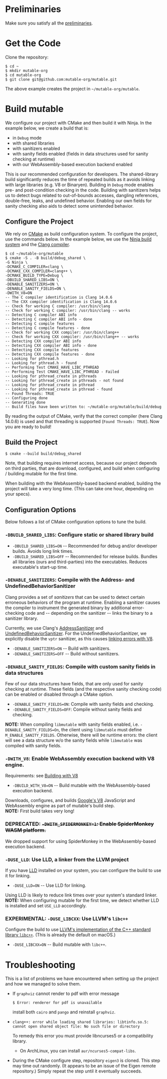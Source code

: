 # Preliminaries

Make sure you satisfy all the [preliminaries](preliminaries.md).

# Get the Code

Clone the repository:
```
$ cd ~
$ mkdir mutable-org
$ cd mutable-org
$ git clone git@github.com:mutable-org/mutable.git
```
The above example creates the project in `~/mutable-org/mutable`.

# Build mu*t*able

We configure our project with CMake and then build it with Ninja.
In the example below, we create a build that is:
- in `Debug` mode
- with shared libraries
- with sanitizers enabled
- with sanity fields enabled (fields in data structures used for sanity checking at runtime)
- with our WebAssembly-based execution backend enabled

This is our recommended configuration for developers.
The shared-library build significantly reduces the time of repeated builds as it avoids linking with large libraries (e.g. V8 or Binaryen).
Building in `Debug` mode enables pre- and post-condition checking in the code.
Building with sanitizers helps us to detect bugs related to out-of-bounds accesses, dangling references, double-free, leaks, and undefined behavior.
Enabling our own fields for sanity checking also aids to detect some unintended behavior.

## Configure the Project
We rely on [CMake](https://cmake.org/) as build configuration system.
To configure the project, use the commands below.
In the example below, we use the [Ninja build system](https://ninja-build.org/) and the [Clang compiler](https://clang.llvm.org/).
```plain
$ cd ~/mutable-org/mutable
$ cmake -S . -B build/debug_shared \
-G Ninja \
-DCMAKE_C_COMPILER=clang \
-DCMAKE_CXX_COMPILER=clang++ \
-DCMAKE_BUILD_TYPE=Debug \
-DBUILD_SHARED_LIBS=ON \
-DENABLE_SANITIZERS=ON \
-DENABLE_SANITY_FIELDS=ON \
-DWITH_V8=ON
-- The C compiler identification is Clang 14.0.6
-- The CXX compiler identification is Clang 14.0.6
-- Check for working C compiler: /usr/bin/clang
-- Check for working C compiler: /usr/bin/clang -- works
-- Detecting C compiler ABI info
-- Detecting C compiler ABI info - done
-- Detecting C compile features
-- Detecting C compile features - done
-- Check for working CXX compiler: /usr/bin/clang++
-- Check for working CXX compiler: /usr/bin/clang++ -- works
-- Detecting CXX compiler ABI info
-- Detecting CXX compiler ABI info - done
-- Detecting CXX compile features
-- Detecting CXX compile features - done
-- Looking for pthread.h
-- Looking for pthread.h - found
-- Performing Test CMAKE_HAVE_LIBC_PTHREAD
-- Performing Test CMAKE_HAVE_LIBC_PTHREAD - Failed
-- Looking for pthread_create in pthreads
-- Looking for pthread_create in pthreads - not found
-- Looking for pthread_create in pthread
-- Looking for pthread_create in pthread - found
-- Found Threads: TRUE
-- Configuring done
-- Generating done
-- Build files have been written to: ~/mutable-org/mutable/build/debug
```
By reading the output of CMake, verify that the correct compiler (here Clang 14.0.6) is used and that threading is supported (`Found Threads: TRUE`).
Now you are ready to build!

## Build the Project
```plain
$ cmake --build build/debug_shared
```

Note, that building requires internet access, because our project depends on third parties, that are download, configured, and build when configuring / building mu*t*able for the first time.

When building with the WebAssembly-based backend enabled, building the project will take a very long time.
(This can take one hour, depending on your specs).

## Configuration Options

Below follows a list of CMake configuration options to tune the build.

### `-DBUILD_SHARED_LIBS`: Configure static or shared library build

- `-DBUILD_SHARED_LIBS=ON` -- Recommended for debug and/or developer builds.  Avoids long link times.
- `-DBUILD_SHARED_LIBS=OFF` -- Recommended for release builds.  Bundles all libraries (ours and third-parties) into the
  executables.  Reduces executable's start-up time.

### `-DENABLE_SANITIZERS`: Compile with the Address- and UndefinedBehaviorSanitizer

Clang provides a set of *sanitizers* that can be used to detect certain erroneous behaviors of the program at runtime.
Enabling a sanitizer causes the compiler to instrument the generated binary by additional error-checking code and -- depending on the sanitizer -- links the binary to a sanitizer library.

Currently, we use Clang's [AddressSanitizer](https://clang.llvm.org/docs/AddressSanitizer.html) and [UndefinedBehaviorSanitizer](https://clang.llvm.org/docs/UndefinedBehaviorSanitizer.html).
For the UndefinedBehaviorSanitizer, we explicitly disable the `vptr` sanitizer, as this causes [linking errors with V8](https://groups.google.com/g/v8-users/c/MJztlKiWFUc/m/z3_V-SMvAwAJ).

- `-DENABLE_SANITIZERS=ON` -- Build with sanitizers.
- `-DENABLE_SANITIZERS=OFF` -- Build without sanitizers.

### `-DENABLE_SANITY_FIELDS`: Compile with custom sanity fields in data structures

Few of our data structures have fields, that are only used for sanity checking at runtime.
These fields (and the respective sanity checking code) can be enabled or disabled through a CMake option.

- `-DENABLE_SANITY_FIELDS=ON`: Compile with sanity fields and checking.
- `-DENABLE_SANITY_FIELDS=OFF`: Compile without sanity fields and checking.

**NOTE:** When compiling `libmutable` with sanity fields enabled, i.e. `-DENABLE_SANITY_FIELDS=On`, the client using `libmutable` must define `M_ENABLE_SANITY_FIELDS`.
Otherwise, there will be runtime errors: the client will see a data structure w/o the sanity fields while `libmutable` was compiled with sanity fields.


### `-DWITH_V8`: Enable WebAssembly execution backend with V8 engine.
Requirements: see [Building with V8](setup-building-with-V8.md)

- `-DBUILD_WITH_V8=ON` -- Build mu*t*able with the WebAssembly-based execution backend.

Downloads, configures, and builds [Google's V8](https://v8.dev/) JavaScript and WebAssembly engine as part of
mu*t*able's build step.
<br/>
**NOTE:** First build takes very long!

### DEPRECATED: ~~`-DWITH_SPIDERMONKEY=1`: Enable SpiderMonkey WASM platform.~~

We dropped support for using SpiderMonkey in the WebAssembly-based execution backend.

### `-DUSE_LLD`: Use LLD, a linker from the LLVM project

If you have [LLD](https://lld.llvm.org/) installed on your system, you can configure the build to use it for linking.

- `-DUSE_LLD=ON` -- Use LLD for linking.

Using LLD is likely to reduce link times over your system's standard linker.
</br>
**NOTE:** When configuring mu*t*able for the first time, we detect whether LLD is installed and set `USE_LLD` accordingly.

### EXPERIMENTAL: `-DUSE_LIBCXX`: Use LLVM's `libc++`

Configure the build to use [LLVM's implementation of the C++ standard library `libc++`](https://libcxx.llvm.org/). (This is already the default on macOS.)

- `-DUSE_LIBCXX=ON` -- Build mu*t*able with `libc++`.


# Troubleshooting
This is a list of problems we have encountered when setting up the project and how we managed to solve them.
* If `graphviz` cannot render to pdf with error message
  ```plain
  $ Error: renderer for pdf is unavailable
  ```
  install both `cairo` and `pango` and reinstall `graphviz`.

*
  ```
  clang++: error while loading shared libraries: libtinfo.so.5: cannot open shared object file: No such file or directory
  ```
  To remedy this error you must provide libncurses5 or a compatibility library.
    - On ArchLinux, you can install `aur/ncurses5-compat-libs`.
* During the CMake configure step, repository `eigen3` is cloned.  This step may time out randomly.  (It appears to be an issue of the Eigen remote repository.)  Simply repeat the step until it eventually succeeds.
